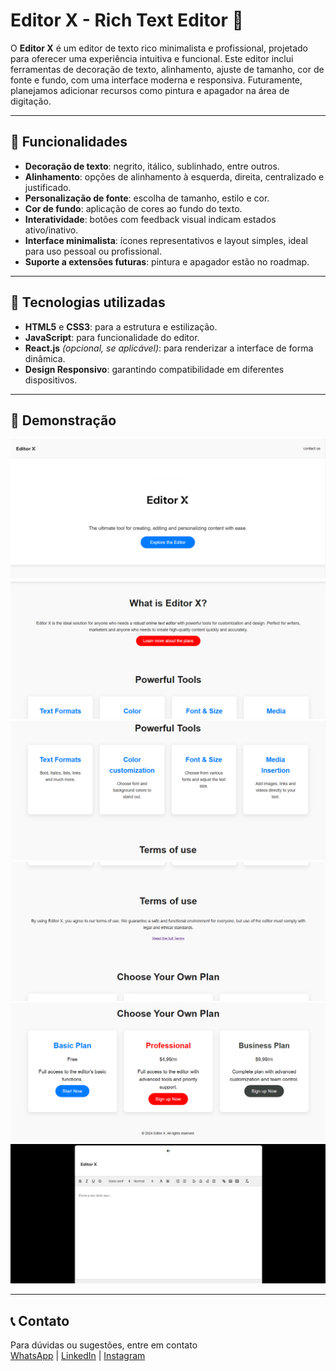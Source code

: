 # Editor X - Rich Text Editor 📝

O **Editor X** é um editor de texto rico minimalista e profissional, projetado para oferecer uma experiência intuitiva e funcional. Este editor inclui ferramentas de decoração de texto, alinhamento, ajuste de tamanho, cor de fonte e fundo, com uma interface moderna e responsiva. Futuramente, planejamos adicionar recursos como pintura e apagador na área de digitação.

---

## 🎨 Funcionalidades

- **Decoração de texto**: negrito, itálico, sublinhado, entre outros.
- **Alinhamento**: opções de alinhamento à esquerda, direita, centralizado e justificado.
- **Personalização de fonte**: escolha de tamanho, estilo e cor.
- **Cor de fundo**: aplicação de cores ao fundo do texto.
- **Interatividade**: botões com feedback visual indicam estados ativo/inativo.
- **Interface minimalista**: ícones representativos e layout simples, ideal para uso pessoal ou profissional.
- **Suporte a extensões futuras**: pintura e apagador estão no roadmap.

---

## 🚀 Tecnologias utilizadas

- **HTML5** e **CSS3**: para a estrutura e estilização.
- **JavaScript**: para funcionalidade do editor.
- **React.js** *(opcional, se aplicável)*: para renderizar a interface de forma dinâmica.
- **Design Responsivo**: garantindo compatibilidade em diferentes dispositivos.

---

## 📸 Demonstração

<img src="assets/images/screenshots/ss1.png"/>
<img src="assets/images/screenshots/ss2.png"/>
<img src="assets/images/screenshots/ss3.png"/>
<img src="assets/images/screenshots/ss4.png"/>
<img src="assets/images/screenshots/ss5.png"/>
<img src="assets/images/screenshots/ss6.png"/>

---

## 📞 Contato

Para dúvidas ou sugestões, entre em contato
<br>
<a href="https://wa.me/5512988848421">WhatsApp</a>&nbsp;|&nbsp;<a href="https://www.linkedin.com/in/gustavorezendeee">LinkedIn</a>&nbsp;|&nbsp;<a href="https://www.instagram.com/rzendeee">Instagram</a>

